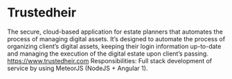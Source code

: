 # Trustedheir
The secure, cloud-based application for estate planners that automates the process of managing digital assets. It’s designed to automate the process of organizing client’s digital assets, keeping their login information up-to-date and managing the execution of the digital estate upon client’s passing. https://www.trustedheir.com Responsibilities: Full stack development of service by using MeteorJS (NodeJS + Angular 1).
